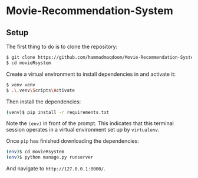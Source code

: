 # Movie-Recommendation-System

## Setup

The first thing to do is to clone the repository:

```sh
$ git clone https://github.com/hammadmaqdoom/Movie-Recommendation-System.git
$ cd movieRsystem
```

Create a virtual environment to install dependencies in and activate it:

```sh
$ venv venv
$ .\.venv\Scripts\Activate
```

Then install the dependencies:

```sh
(venv)$ pip install -r requirements.txt
```
Note the `(env)` in front of the prompt. This indicates that this terminal
session operates in a virtual environment set up by `virtualenv`.

Once `pip` has finished downloading the dependencies:
```sh
(env)$ cd movieRsystem
(env)$ python manage.py runserver
```
And navigate to `http://127.0.0.1:8000/`.




